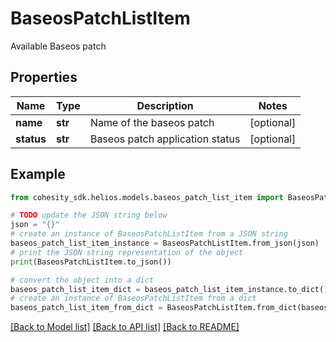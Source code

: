 # BaseosPatchListItem

Available Baseos patch

## Properties

Name | Type | Description | Notes
------------ | ------------- | ------------- | -------------
**name** | **str** | Name of the baseos patch | [optional] 
**status** | **str** | Baseos patch application status | [optional] 

## Example

```python
from cohesity_sdk.helios.models.baseos_patch_list_item import BaseosPatchListItem

# TODO update the JSON string below
json = "{}"
# create an instance of BaseosPatchListItem from a JSON string
baseos_patch_list_item_instance = BaseosPatchListItem.from_json(json)
# print the JSON string representation of the object
print(BaseosPatchListItem.to_json())

# convert the object into a dict
baseos_patch_list_item_dict = baseos_patch_list_item_instance.to_dict()
# create an instance of BaseosPatchListItem from a dict
baseos_patch_list_item_from_dict = BaseosPatchListItem.from_dict(baseos_patch_list_item_dict)
```
[[Back to Model list]](../README.md#documentation-for-models) [[Back to API list]](../README.md#documentation-for-api-endpoints) [[Back to README]](../README.md)



